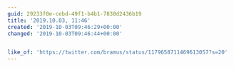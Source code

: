```yaml
---
guid: 29233f0e-cebd-49f1-b4b1-7830d2436b19
title: '2019.10.03, 11:46'
created: '2019-10-03T09:46:29+00:00'
changed: '2019-10-03T09:46:44+00:00'


like_of: 'https://twitter.com/bramus/status/1179658711469613057?s=20'
---
```



